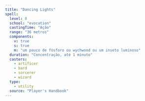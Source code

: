 ```yaml
---
title: "Dancing Lights"
spell:
  level: 0
  school: "evocation"
  castingTime: "Ação"
  range: "36 metros"
  components:
    v: true
    s: true
    m: "um pouco de fósforo ou wychwood ou um inseto luminoso"
  duration: "Concentração, até 1 minuto"
  casters:
    - artificer
    - bard
    - sorcerer
    - wizard
  type:
    - utility
  source: "Player's Handbook"
---
```


